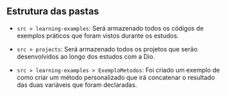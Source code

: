 ## Estrutura das pastas
- `src > learning-examples`:
    Será armazenado todos os códigos de exemplos práticos que foram vistos durante os estudos.

- `src > projects`:
    Será armazenado todos os projetos que serão desenvolvidos ao longo dos estudos com a Dio.

- `src > learning-examples > ExemploMetodos`:
    Foi criado um exemplo de como criar um método personalizado que irá concatenar o resultado das duas variáveis que foram declaradas.